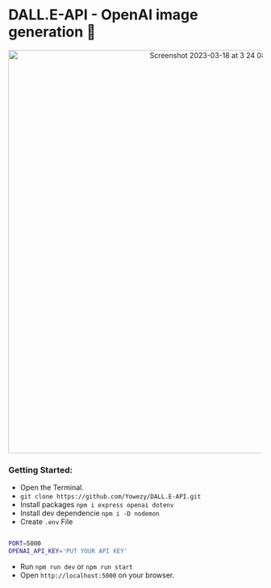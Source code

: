 # DALL.E-API - OpenAI image generation 🌁

<p align="center"><img width="800" alt="Screenshot 2023-03-18 at 3 24 08 PM" src="https://user-images.githubusercontent.com/79900070/226105910-7e55d973-442f-4a0c-9e37-44f24d3d2b54.png"></p>


### Getting Started:

* Open the Terminal.
* `git clone https://github.com/Yowezy/DALL.E-API.git`
* Install packages `npm i express openai dotenv`
* Install  dev dependencie `npm i -D nodemon`
* Create `.env` File

```bash 

PORT=5000 
OPENAI_API_KEY='PUT YOUR API KEY'
```
* Run `npm run dev` or `npm run start`
* Open `http://localhost:5000` on your browser.

